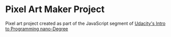 # Pixel Art Maker Project

Pixel art project created as part of the JavaScript segment of [Udacity's Intro to Programming nano-Degree](https://www.udacity.com/course/intro-to-programming-nanodegree--nd000)
